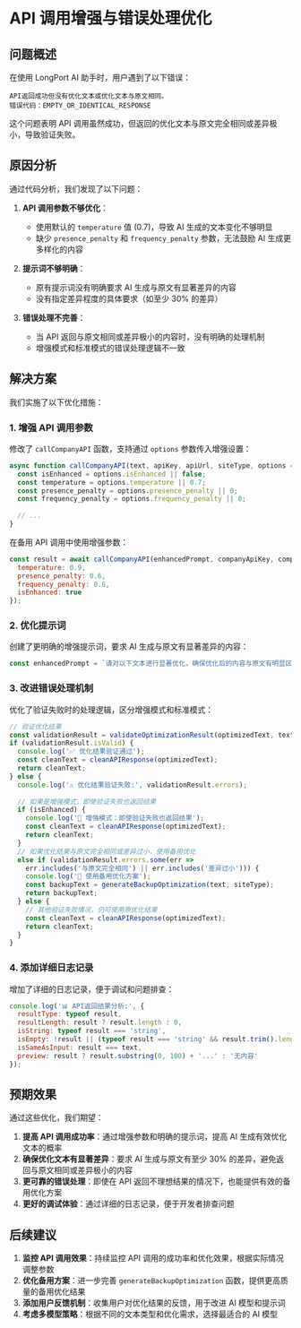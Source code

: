 # API 调用增强与错误处理优化

## 问题概述

在使用 LongPort AI 助手时，用户遇到了以下错误：

```
API返回成功但没有优化文本或优化文本与原文相同。
错误代码：EMPTY_OR_IDENTICAL_RESPONSE
```

这个问题表明 API 调用虽然成功，但返回的优化文本与原文完全相同或差异极小，导致验证失败。

## 原因分析

通过代码分析，我们发现了以下问题：

1. **API 调用参数不够优化**：
   - 使用默认的 `temperature` 值 (0.7)，导致 AI 生成的文本变化不够明显
   - 缺少 `presence_penalty` 和 `frequency_penalty` 参数，无法鼓励 AI 生成更多样化的内容

2. **提示词不够明确**：
   - 原有提示词没有明确要求 AI 生成与原文有显著差异的内容
   - 没有指定差异程度的具体要求（如至少 30% 的差异）

3. **错误处理不完善**：
   - 当 API 返回与原文相同或差异极小的内容时，没有明确的处理机制
   - 增强模式和标准模式的错误处理逻辑不一致

## 解决方案

我们实施了以下优化措施：

### 1. 增强 API 调用参数

修改了 `callCompanyAPI` 函数，支持通过 `options` 参数传入增强设置：

```javascript
async function callCompanyAPI(text, apiKey, apiUrl, siteType, options = {}) {
  const isEnhanced = options.isEnhanced || false;
  const temperature = options.temperature || 0.7;
  const presence_penalty = options.presence_penalty || 0;
  const frequency_penalty = options.frequency_penalty || 0;
  
  // ...
}
```

在备用 API 调用中使用增强参数：

```javascript
const result = await callCompanyAPI(enhancedPrompt, companyApiKey, companyApiUrl, siteType, {
  temperature: 0.9,
  presence_penalty: 0.6,
  frequency_penalty: 0.6,
  isEnhanced: true
});
```

### 2. 优化提示词

创建了更明确的增强提示词，要求 AI 生成与原文有显著差异的内容：

```javascript
const enhancedPrompt = `请对以下文本进行显著优化，确保优化后的内容与原文有明显区别。保持原文核心含义，但表达方式和用词必须有30%以上的差异：\n\n${text}`;
```

### 3. 改进错误处理机制

优化了验证失败时的处理逻辑，区分增强模式和标准模式：

```javascript
// 验证优化结果
const validationResult = validateOptimizationResult(optimizedText, text, siteType);
if (validationResult.isValid) {
  console.log('✅ 优化结果验证通过');
  const cleanText = cleanAPIResponse(optimizedText);
  return cleanText;
} else {
  console.log('⚠️ 优化结果验证失败:', validationResult.errors);
  
  // 如果是增强模式，即使验证失败也返回结果
  if (isEnhanced) {
    console.log('🔄 增强模式：即使验证失败也返回结果');
    const cleanText = cleanAPIResponse(optimizedText);
    return cleanText;
  }
  // 如果优化结果与原文完全相同或差异过小，使用备用优化
  else if (validationResult.errors.some(err => 
    err.includes('与原文完全相同') || err.includes('差异过小'))) {
    console.log('🔄 使用备用优化方案');
    const backupText = generateBackupOptimization(text, siteType);
    return backupText;
  } else {
    // 其他验证失败情况，仍可使用原优化结果
    const cleanText = cleanAPIResponse(optimizedText);
    return cleanText;
  }
}
```

### 4. 添加详细日志记录

增加了详细的日志记录，便于调试和问题排查：

```javascript
console.log('📊 API返回结果分析:', {
  resultType: typeof result,
  resultLength: result ? result.length : 0,
  isString: typeof result === 'string',
  isEmpty: !result || (typeof result === 'string' && result.trim().length === 0),
  isSameAsInput: result === text,
  preview: result ? result.substring(0, 100) + '...' : '无内容'
});
```

## 预期效果

通过这些优化，我们期望：

1. **提高 API 调用成功率**：通过增强参数和明确的提示词，提高 AI 生成有效优化文本的概率
2. **确保优化文本有显著差异**：要求 AI 生成与原文有至少 30% 的差异，避免返回与原文相同或差异极小的内容
3. **更可靠的错误处理**：即使在 API 返回不理想结果的情况下，也能提供有效的备用优化方案
4. **更好的调试体验**：通过详细的日志记录，便于开发者排查问题

## 后续建议

1. **监控 API 调用效果**：持续监控 API 调用的成功率和优化效果，根据实际情况调整参数
2. **优化备用方案**：进一步完善 `generateBackupOptimization` 函数，提供更高质量的备用优化结果
3. **添加用户反馈机制**：收集用户对优化结果的反馈，用于改进 AI 模型和提示词
4. **考虑多模型策略**：根据不同的文本类型和优化需求，选择最适合的 AI 模型
